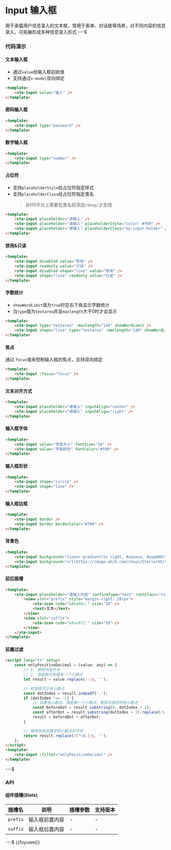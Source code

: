 # Input 输入框

用于承载用户信息录入的文本框，常用于表单、对话框等场景，对不同内容的信息录入，可拓展形成多种信息录入形式
---$

### 代码演示

#### 文本输入框

- 通过`value`给输入框初始值
- 支持通过`v-model`双向绑定

```html
<template>
    <ste-input value="输入" />
</template>
```

#### 密码输入框

```html
<template>
    <ste-input type="password" />
</template>
```

#### 数字输入框

```html
<template>
    <ste-input type="number" />
</template>
```

#### 占位符

- 支持`placeholderStyle`给占位符指定样式
- 支持`placeholderClass`给占位符指定类名
    > 非H5平台上需要在类名前添加`/deep/`才生效

```html
<template>
    <ste-input placeholder="请输入" />
    <ste-input placeholder="请输入" placeholderStyle="color: #f00" />
    <ste-input placeholder="请输入" placeholderClass="my-input-holder" />
</template>
```

#### 禁用&只读

```html
<template>
    <ste-input disabled value="禁用" />
    <ste-input readonly value="只读" />
    <ste-input disabled shape="line" value="禁用" />
    <ste-input shape="line" readonly value="只读" />
</template>
```

#### 字数统计

- `showWordLimit`值为`true`时在右下角显示字数统计
- 当`type`值为`textarea`并且`maxlength`大于0时才会显示

```html
<template>
    <ste-input type="textarea" :maxlength="140" showWordLimit />
    <ste-input shape="line" type="textarea" :maxlength="140" showWordLimit />
</template>
```

#### 焦点

通过 `focus`值来控制输入框的焦点，支持双向绑定

```html
<template>
    <ste-input :focus="focus" />
</template>
```

#### 文本对齐方式

```html
<template>
    <ste-input placeholder="请输入" inputAlign="center" />
    <ste-input placeholder="请输入" inputAlign="right" />
</template>
```

#### 输入框字体

```html
<template>
    <ste-input value="字体大小" fontSize="36" />
    <ste-input value="字体颜色" fontColor="#f00" />
</template>
```

#### 输入框形状

```html
<template>
    <ste-input shape="circle" />
    <ste-input shape="line" />
</template>
```

#### 输入框边框

```html
<template>
    <ste-input border />
    <ste-input border borderColor="#f00" />
</template>
```

#### 背景色

```html
<template>
    <ste-input background="linear-gradient(to right, #aaaaaa, #aaa000)" />
    <ste-input background="url(https://image.whzb.com/chain/StellarUI/背景1.png)" />
</template>
```

#### 前后插槽

```html
<template>
    <ste-input placeholder="请输入内容" confirmType="next" rootClass="root-my-input" shape="line">
        <view slot="prefix" style="margin-right: 28rpx">
            <ste-icon code="&#xe68c;" size="28" />
            <text>文本</text>
        </view>
        <view slot="suffix">
            <ste-icon code="&#xe672;" size="28" />
        </view>
    </ste-input>
</template>
```

#### 前置过滤

```html
<script lang="ts" setup>
    const onlyPositiveDecimal = (value: any) => {
        // 1. 移除所有负号
        // 2. 保留数字和最多一个小数点
        let result = value.replace(/-/g, '');

        // 检查是否已有小数点
        const dotIndex = result.indexOf('.');
        if (dotIndex !== -1) {
            // 如果有小数点，保留第一个小数点，删除后面的所有小数点
            const beforeDot = result.substring(0, dotIndex + 1);
            const afterDot = result.substring(dotIndex + 1).replace(/\./g, '');
            result = beforeDot + afterDot;
        }

        // 移除所有非数字和小数点的字符
        return result.replace(/[^\d.]/g, '');
    };
</script>
<template>
    <ste-input :filter="onlyPositiveDecimal" />
</template>
```

---$

### API

<!-- props -->

#### 组件插槽(Slots)

| 插槽名   | 说明           | 插槽参数 | 支持版本 |
| -------- | -------------- | -------- | -------- |
| `prefix` | 输入框前置内容 | -        | -        |
| `suffix` | 输入框后置内容 | -        | -        |

---$
{{fuyuwei}}
